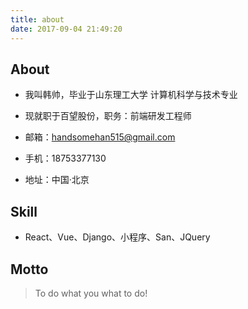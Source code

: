 ```yaml
---
title: about
date: 2017-09-04 21:49:20
---
```


## About

+ 我叫韩帅，毕业于山东理工大学 计算机科学与技术专业

+ 现就职于百望股份，职务：前端研发工程师

+ 邮箱：handsomehan515@gmail.com

+ 手机：18753377130

+ 地址：中国·北京

## Skill

+ React、Vue、Django、小程序、San、JQuery

## Motto

> To do what you what to do!